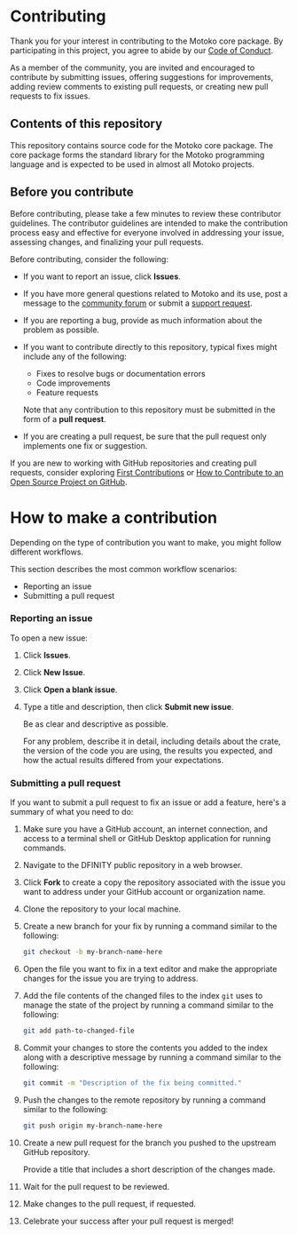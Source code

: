 # Contributing

Thank you for your interest in contributing to the Motoko core package.
By participating in this project, you agree to abide by our [Code of Conduct](./CODE_OF_CONDUCT.md).

As a member of the community, you are invited and encouraged to contribute by submitting issues, offering suggestions for improvements, adding review comments to existing pull requests, or creating new pull requests to fix issues.

## Contents of this repository

This repository contains source code for the Motoko core package. The core package forms the standard library for the Motoko programming language and is expected to be used in almost all Motoko projects.

## Before you contribute

Before contributing, please take a few minutes to review these contributor guidelines.
The contributor guidelines are intended to make the contribution process easy and effective for everyone involved in addressing your issue, assessing changes, and finalizing your pull requests.

Before contributing, consider the following:

- If you want to report an issue, click **Issues**.

- If you have more general questions related to Motoko and its use, post a message to the [community forum](https://forum.dfinity.org/) or submit a [support request](mailto://support@dfinity.org).

- If you are reporting a bug, provide as much information about the problem as possible.

- If you want to contribute directly to this repository, typical fixes might include any of the following:

  - Fixes to resolve bugs or documentation errors
  - Code improvements
  - Feature requests

  Note that any contribution to this repository must be submitted in the form of a **pull request**.

- If you are creating a pull request, be sure that the pull request only implements one fix or suggestion.

If you are new to working with GitHub repositories and creating pull requests, consider exploring [First Contributions](https://github.com/firstcontributions/first-contributions) or [How to Contribute to an Open Source Project on GitHub](https://egghead.io/courses/how-to-contribute-to-an-open-source-project-on-github).

# How to make a contribution

Depending on the type of contribution you want to make, you might follow different workflows.

This section describes the most common workflow scenarios:

- Reporting an issue
- Submitting a pull request

### Reporting an issue

To open a new issue:

1. Click **Issues**.

1. Click **New Issue**.

1. Click **Open a blank issue**.

1. Type a title and description, then click **Submit new issue**.

   Be as clear and descriptive as possible.

   For any problem, describe it in detail, including details about the crate, the version of the code you are using, the results you expected, and how the actual results differed from your expectations.

### Submitting a pull request

If you want to submit a pull request to fix an issue or add a feature, here's a summary of what you need to do:

1. Make sure you have a GitHub account, an internet connection, and access to a terminal shell or GitHub Desktop application for running commands.

1. Navigate to the DFINITY public repository in a web browser.

1. Click **Fork** to create a copy the repository associated with the issue you want to address under your GitHub account or organization name.

1. Clone the repository to your local machine.

1. Create a new branch for your fix by running a command similar to the following:

   ```bash
   git checkout -b my-branch-name-here
   ```

1. Open the file you want to fix in a text editor and make the appropriate changes for the issue you are trying to address.

1. Add the file contents of the changed files to the index `git` uses to manage the state of the project by running a command similar to the following:

   ```bash
   git add path-to-changed-file
   ```

1. Commit your changes to store the contents you added to the index along with a descriptive message by running a command similar to the following:

   ```bash
   git commit -m "Description of the fix being committed."
   ```

1. Push the changes to the remote repository by running a command similar to the following:

   ```bash
   git push origin my-branch-name-here
   ```

1. Create a new pull request for the branch you pushed to the upstream GitHub repository.

   Provide a title that includes a short description of the changes made.

1. Wait for the pull request to be reviewed.

1. Make changes to the pull request, if requested.

1. Celebrate your success after your pull request is merged!
